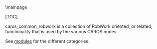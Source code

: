 \mainpage

[TOC]

caros_common_robwork is a collection of RobWork oriented, or related, functionality that is used by the various CAROS nodes.

See [modules](modules.html) for the different categories.
